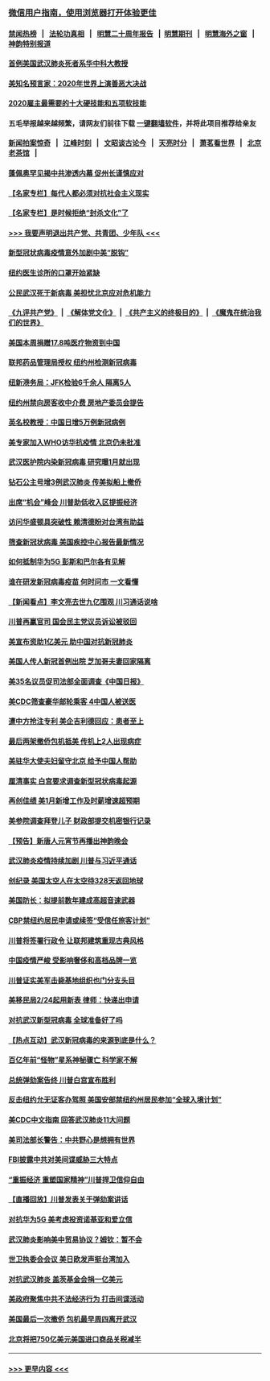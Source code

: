 ### [微信用户指南，使用浏览器打开体验更佳](https://github.com/gfw-breaker/banned-news1/blob/master/indexes/wechat-guide.md?t=0)
#### [禁闻热榜](热点新闻.md?t=0)  &nbsp;&nbsp;|&nbsp;&nbsp; [法轮功真相](https://github.com/gfw-breaker/truth/blob/master/README.md?t=0) &nbsp;&nbsp;|&nbsp;&nbsp; [明慧二十周年报告](https://github.com/gfw-breaker/mh-reports/blob/master/README.md?t=0) &nbsp;&nbsp;|&nbsp;&nbsp;[明慧期刊](https://github.com/gfw-breaker/mh-qikan) &nbsp;&nbsp;|&nbsp;&nbsp; [明慧海外之窗](https://github.com/gfw-breaker/mh-news/blob/master/README.md?t=0) &nbsp;&nbsp;|&nbsp;&nbsp; [神韵特别报道](https://github.com/gfw-breaker/mh-news/blob/master/shenyun.md?t=0)
#### [首例美国武汉肺炎死者系华中科大教授](../pages/nsc412/n11855500.md?t=02100033) 
#### [美知名预言家：2020年世界上演善恶大决战](../pages/nsc412/n11855418.md?t=02100033) 
#### [2020雇主最需要的十大硬技能和五项软技能](../pages/nsc412/n11850953.md?t=02100033) 
#### 五毛举报越来越频繁，请网友们前往下载 [一键翻墙软件](https://github.com/gfw-breaker/ssr-accounts)，并将此项目推荐给亲友
#### [新闻拍案惊奇](https://github.com/gfw-breaker/banned-news1/blob/master/pages/link4.md) &nbsp;&nbsp;|&nbsp;&nbsp; [江峰时刻](https://github.com/gfw-breaker/banned-news1/blob/master/pages/link4.md) &nbsp;&nbsp;|&nbsp;&nbsp; [文昭谈古论今](https://github.com/gfw-breaker/banned-news1/blob/master/pages/link4.md) &nbsp;&nbsp;|&nbsp;&nbsp; [天亮时分](https://github.com/gfw-breaker/banned-news1/blob/master/pages/link4.md) &nbsp;&nbsp;|&nbsp;&nbsp; [萧茗看世界](https://github.com/gfw-breaker/banned-news1/blob/master/pages/link4.md) &nbsp;&nbsp;|&nbsp;&nbsp; [北京老茶馆](https://github.com/gfw-breaker/banned-news1/blob/master/pages/link4.md) &nbsp;&nbsp;|&nbsp;&nbsp; 
#### [蓬佩奥罕见揭中共渗透内幕 促州长谨慎应对](../pages/nsc412/n11854685.md?t=02100033) 
#### [【名家专栏】每代人都必须对抗社会主义现实](../pages/nsc412/n11831412.md?t=02100033) 
#### [【名家专栏】是时候拒绝“封杀文化”了](../pages/nsc412/n11814093.md?t=02100033) 
#### [>>> 我要声明退出共产党、共青团、少年队 <<<](https://github.com/begood0513/goodnews/blob/master/quit/letter.md) 
#### [新型冠状病毒疫情意外加剧中美“脱钩”](../pages/nsc412/n11854475.md?t=02100033) 
#### [纽约医生诊所的口罩开始紧缺](../pages/nsc412/n11853364.md?t=02100033) 
#### [公民武汉死于新病毒 美担忧北京应对危机能力](../pages/nsc412/n11854331.md?t=02100033) 
#### [《九评共产党》](https://github.com/begood0513/9ping.md/blob/master/README.md) &nbsp;|&nbsp; [《解体党文化》](../../../../jtdwh.md/blob/master/README.md)  &nbsp;|&nbsp; [《共产主义的终极目的》](../../../../gczydzjmd.md/blob/master/README.md) &nbsp;|&nbsp; [《魔鬼在统治我们的世界》](../../../../mgztzwmdsj.md/blob/master/README.md) 
#### [美国本周捐赠17.8吨医疗物资到中国](../pages/nsc412/n11854269.md?t=02100033) 
#### [联邦药品管理局授权  纽约州检测新冠病毒](../pages/nsc412/n11853371.md?t=02100033) 
#### [纽新港务局：JFK检验6千余人  隔离5人](../pages/nsc412/n11853366.md?t=02100033) 
#### [纽约州禁向房客收中介费  房地产委员会提告](../pages/nsc412/n11853360.md?t=02100033) 
#### [英名校教授：中国日增5万例新冠病例](../pages/nsc412/n11854174.md?t=02100033) 
#### [美专家加入WHO访华抗疫情 北京仍未批准](../pages/nsc412/n11854043.md?t=02100033) 
#### [武汉医护院内染新冠病毒 研究曝1月就出现](../pages/nsc412/n11852928.md?t=02100033) 
#### [钻石公主号增3例武汉肺炎 传美拟船上撤侨](../pages/nsc412/n11853240.md?t=02100033) 
#### [出席“机会”峰会 川普助低收入区提振经济](../pages/nsc412/n11853232.md?t=02100033) 
#### [访问华盛顿具突破性 赖清德盼对台湾有助益](../pages/nsc412/n11853129.md?t=02100033) 
#### [筛查新冠状病毒 美国疾控中心报告最新情况](../pages/nsc412/n11853070.md?t=02100033) 
#### [如何抵制华为5G 彭斯和巴尔各有见解](../pages/nsc412/n11852535.md?t=02100033) 
#### [谁在研发新冠病毒疫苗 何时问市 一文看懂](../pages/nsc412/n11852840.md?t=02100033) 
#### [【新闻看点】李文亮去世九亿围观 川习通话说啥](../pages/nsc412/n11852360.md?t=02100033) 
#### [川普再赢官司 国会民主党议员诉讼被驳回](../pages/nsc412/n11852287.md?t=02100033) 
#### [美宣布资助1亿美元 助中国对抗新冠肺炎](../pages/nsc412/n11852531.md?t=02100033) 
#### [美国人传人新冠首例出院 芝加哥夫妻回家隔离](../pages/nsc412/n11852452.md?t=02100033) 
#### [美35名议员促司法部全面调查《中国日报》](../pages/nsc412/n11852435.md?t=02100033) 
#### [美CDC筛查豪华邮轮乘客 4中国人被送医](../pages/nsc412/n11852085.md?t=02100033) 
#### [遭中方抢注专利 美企吉利德回应：患者至上](../pages/nsc412/n11852037.md?t=02100033) 
#### [最后两架撤侨包机抵美 传机上2人出现病症](../pages/nsc412/n11852173.md?t=02100033) 
#### [美驻华大使夫妇留守北京 给予中国人帮助](../pages/nsc412/n11852165.md?t=02100033) 
#### [厘清事实 白宫要求调查新型冠状病毒起源](../pages/nsc412/n11852106.md?t=02100033) 
#### [再创佳绩 美1月新增工作及时薪增速超预期](../pages/nsc412/n11852174.md?t=02100033) 
#### [美参院调查拜登儿子 财政部提交机密银行记录](../pages/nsc412/n11851808.md?t=02100033) 
#### [【预告】新唐人元宵节再播出神韵晚会](../pages/nsc412/n11843192.md?t=02100033) 
#### [武汉肺炎疫情持续加剧 川普与习近平通话](../pages/nsc412/n11851613.md?t=02100033) 
#### [创纪录 美国太空人在太空待328天返回地球](../pages/nsc412/n11851266.md?t=02100033) 
#### [美国防长：拟提前数年建成高超音速武器](../pages/nsc412/n11850959.md?t=02100033) 
#### [CBP禁纽约居民申请或续签“受信任旅客计划”](../pages/nsc412/n11850857.md?t=02100033) 
#### [川普将签署行政令 让联邦建筑重现古典风格](../pages/nsc412/n11850654.md?t=02100033) 
#### [中国疫情严峻 受影响奢侈和高档品牌一览](../pages/nsc412/n11850319.md?t=02100033) 
#### [川普证实美军击毙基地组织也门分支头目](../pages/nsc412/n11850383.md?t=02100033) 
#### [美移民局2/24起用新表 律师：快递出申请](../pages/nsc412/n11848220.md?t=02100033) 
#### [对抗武汉新型冠病毒 全球准备好了吗](../pages/nsc412/n11850142.md?t=02100033) 
#### [【热点互动】武汉新冠病毒的来源到底是什么？](../pages/nsc412/n11849749.md?t=02100033) 
#### [百亿年前“怪物”星系神秘骤亡 科学家不解](../pages/nsc412/n11849863.md?t=02100033) 
#### [总统弹劾案告终 川普白宫宣布胜利](../pages/nsc412/n11849985.md?t=02100033) 
#### [反击纽约允无证客办驾照  美国安部禁纽约州居民参加“全球入境计划”](../pages/nsc412/n11849828.md?t=02100033) 
#### [美CDC中文指南 回答武汉肺炎11大问题](../pages/nsc412/n11849703.md?t=02100033) 
#### [美司法部长警告：中共野心是想拥有世界](../pages/nsc412/n11849769.md?t=02100033) 
#### [FBI披露中共对美间谍威胁三大特点](../pages/nsc412/n11849700.md?t=02100033) 
#### [“重振经济 重塑国家精神”川普捍卫信仰自由](../pages/nsc412/n11849641.md?t=02100033) 
#### [【直播回放】川普发表关于弹劾案讲话](../pages/nsc412/n11849472.md?t=02100033) 
#### [对抗华为5G 美考虑投资诺基亚和爱立信](../pages/nsc412/n11849510.md?t=02100033) 
#### [武汉肺炎影响美中贸易协议？姆钦：暂不会](../pages/nsc412/n11849497.md?t=02100033) 
#### [世卫执委会会议 美日欧发声挺台湾加入](../pages/nsc412/n11849433.md?t=02100033) 
#### [对抗武汉肺炎 盖茨基金会捐一亿美元](../pages/nsc412/n11848953.md?t=02100033) 
#### [美政府聚焦中共不法经济行为 打击间谍活动](../pages/nsc412/n11849322.md?t=02100033) 
#### [美国最后一次撤侨 包机最早周四离开武汉](../pages/nsc412/n11849395.md?t=02100033) 
#### [北京将把750亿美元美国进口商品关税减半](../pages/nsc412/n11848896.md?t=02100033) 

----
#### [ >>> 更早内容 <<< ](../indexes/nsc412-earlier.md)
